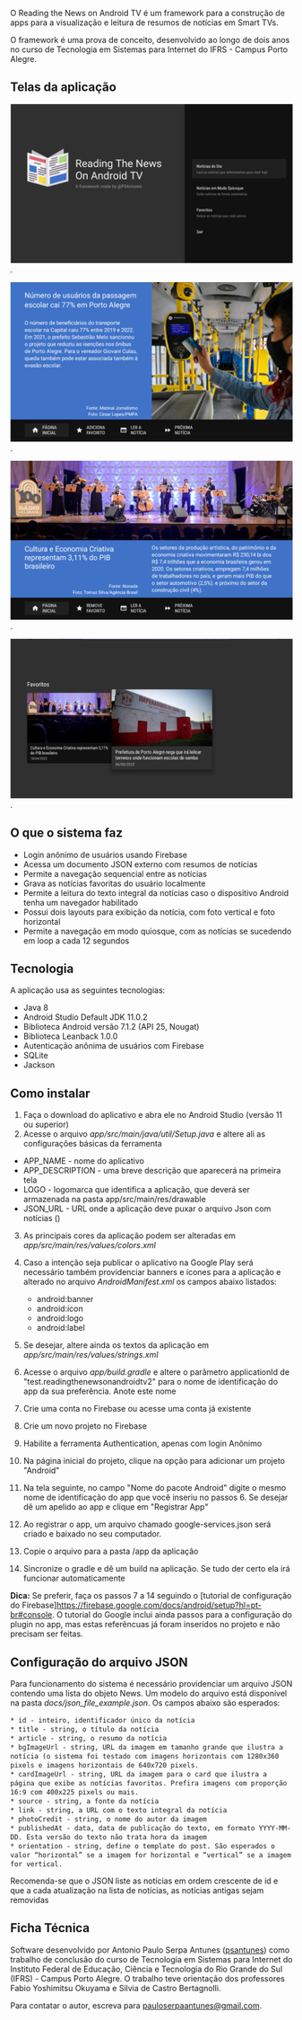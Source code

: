 O Reading the News on Android TV é um framework para a construção de apps para a visualização e leitura de resumos de notícias em Smart TVs.

O framework é uma prova de conceito, desenvolvido ao longo de dois anos no curso de Tecnologia em Sistemas para Internet do IFRS - Campus Porto Alegre.

## Telas da aplicação

!["Tela de abertura](/docs/img_1.png "Tela de abertura").

!["Tela de notícia rolada](/docs/img_2.png "Tela de notícia com foto vertical").

![Tela de notícia rolada](/docs/img_3.png "Tela de notícia com foto horizontal").

!["Tela de favoritos](/docs/img_4.png "Tela de favoritos").

## O que o sistema faz

- Login anônimo de usuários usando Firebase
- Acessa um documento JSON externo com resumos de notícias
- Permite a navegação sequencial entre as notícias
- Grava as notícias favoritas do usuário localmente
- Permite a leitura do texto integral da notícias caso o dispositivo Android tenha um navegador habilitado
- Possui dois layouts para exibição da notícia, com foto vertical e foto horizontal
- Permite a navegação em modo quiosque, com as notícias se sucedendo em loop a cada 12 segundos

## Tecnologia

A aplicação usa as seguintes tecnologias:

- Java 8
- Android Studio Default JDK 11.0.2
- Biblioteca Android versão 7.1.2 (API 25, Nougat)
- Biblioteca Leanback 1.0.0
- Autenticação anônima de usuários com Firebase
- SQLite
- Jackson

## Como instalar

1. Faça o download do aplicativo e abra ele no Android Studio (versão 11 ou superior)
2. Acesse o arquivo *app/src/main/java/util/Setup.java* e altere ali as configurações básicas da ferramenta

* APP_NAME - nome do aplicativo
* APP_DESCRIPTION - uma breve descrição que aparecerá na primeira tela
* LOGO - logomarca que identifica a aplicação, que deverá ser armazenada na pasta app/src/main/res/drawable
* JSON_URL - URL onde a aplicação deve puxar o arquivo Json com notícias ()

3. As principais cores da aplicação podem ser alteradas em *app/src/main/res/values/colors.xml*
4. Caso a intenção seja publicar o aplicativo na Google Play será necessário também providenciar banners e ícones para a aplicação e alterado no arquivo *AndroidManifest.xml* os campos abaixo listados:

   * android:banner
   * android:icon
   * android:logo
   * android:label

5. Se desejar, altere ainda os textos da aplicação em *app/src/main/res/values/strings.xml*
6. Acesse o arquivo *app/build.gradle* e altere o parâmetro applicationId de "test.readingthenewsonandroidtv2" para o nome de identificação do app da sua preferência. Anote este nome

7. Crie uma conta no Firebase ou acesse uma conta já existente
8. Crie um novo projeto no Firebase
9. Habilite a ferramenta Authentication, apenas com login Anônimo
10. Na página inicial do projeto, clique na opção para adicionar um projeto "Android"
11. Na tela seguinte, no campo "Nome do pacote Android" digite o mesmo nome de identificação do app que você inseriu no passos 6. Se desejar dê um apelido ao app e clique em "Registrar App"
12. Ao registrar o app, um arquivo chamado google-services.json será criado e baixado no seu computador.
13. Copie o arquivo para a pasta /app da aplicação
14. Sincronize o gradle e dê um build na aplicação. Se tudo der certo ela irá funcionar automaticamente

**Dica:** Se preferir, faça os passos 7 a 14 seguindo o [tutorial de configuração do Firebase]<https://firebase.google.com/docs/android/setup?hl=pt-br#console>. O tutorial do Google inclui ainda passos para a configuração do plugin no app, mas estas referêncuas já foram inseridos no projeto e não precisam ser feitas.

## Configuração do arquivo JSON

Para funcionamento do sistema é necessário providenciar um arquivo JSON contendo uma lista do objeto News. Um modelo do arquivo está disponível na pasta *docs/json_file_example.json*. Os campos abaixo são esperados:

    * id - inteiro, identificador único da notícia 
    * title - string, o título da notícia 
    * article - string, o resumo da notícia 
    * bgImageUrl - string, URL da imagem em tamanho grande que ilustra a notícia (o sistema foi testado com imagens horizontais com 1280x360 pixels e imagens horizontais de 640x720 pixels.
    * cardImageUrl - string, URL da imagem para o card que ilustra a página que exibe as notícias favoritas. Prefira imagens com proporção 16:9 com 400x225 pixels ou mais.
    * source - string, a fonte da notícia
    * link - string, a URL com o texto integral da notícia
    * photoCredit - string, o nome do autor da imagem
    * publishedAt - data, data de publicação do texto, em formato YYYY-MM-DD. Esta versão do texto não trata hora da imagem
    * orientation - string, define o template do post. São esperados o valor “horizontal” se a imagem for horizontal e “vertical” se a imagem for vertical. 

Recomenda-se que o JSON liste as notícias em ordem crescente de id e que a cada atualização na lista de notícias, as notícias antigas sejam removidas

## Ficha Técnica

Software desenvolvido por Antonio Paulo Serpa Antunes ([psantunes](https://github.com/psantunes)) como trabalho de conclusão do curso de Tecnologia em Sistemas para Internet do Instituto Federal de Educação, Ciência e Tecnologia do Rio Grande do Sul (IFRS) - Campus Porto Alegre. O trabalho teve orientação dos professores Fabio Yoshimitsu Okuyama e Silvia de Castro Bertagnolli.

Para contatar o autor, escreva para pauloserpaantunes@gmail.com.
